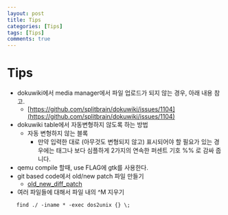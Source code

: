 ```yaml
---
layout: post
title: Tips
categories: [Tips]
tags: [Tips]
comments: true
--- 
```


# Tips
  * dokuwiki에서 media manager에서 파일 업로드가 되지 않는 경우, 아래 내용 참고.
    * [https://github.com/splitbrain/dokuwiki/issues/1104](https://github.com/splitbrain/dokuwiki/issues/1104)
  * dokuwiki table에서 자동변형하지 않도록 하는 방법
    * 자동 변형하지 않는 블록
      * 만약 입력한 대로 (아무것도 변형되지 않고) 표시되어야 할 필요가 있는 경우에는 <nowiki> 태그나 보다 심플하게 2가지의 연속한 퍼센트 기호 %% 로 감싸 줍니다. 
  * qemu compile 할때, use FLAG에 gtk를 사용한다.
  * git based code에서 old/new patch 파일 만들기
    * [old_new_diff_patch](/assets/files/old_new_diff_patch.rar)
  * 여러 파일들에 대해서 파일 내의 ^M 지우기
 ```
    find ./ -iname * -exec dos2unix {} \;
 ```

